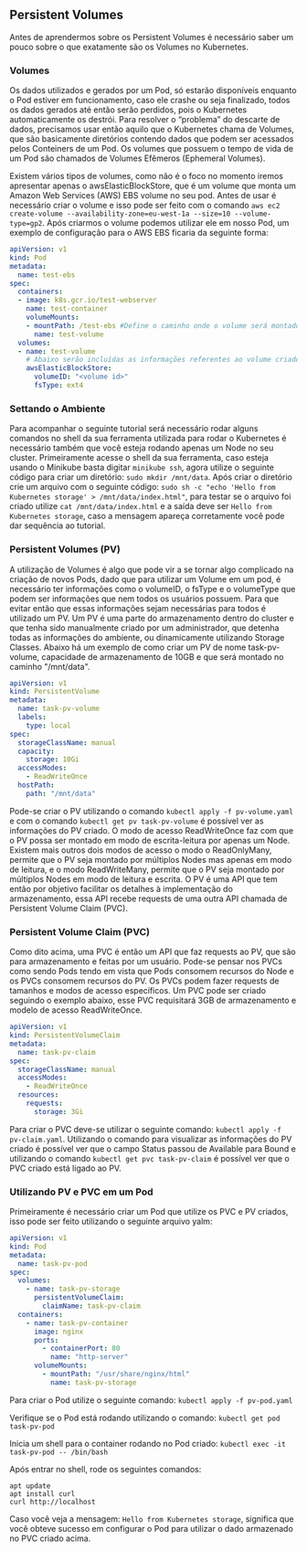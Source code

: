 
## Persistent Volumes

Antes de aprendermos sobre os Persistent Volumes é necessário saber um pouco sobre o que exatamente são os Volumes no Kubernetes.

### Volumes

Os dados utilizados e gerados por um Pod, só estarão disponíveis enquanto o Pod estiver em funcionamento, caso ele crashe ou seja finalizado, todos os dados gerados até então serão perdidos, pois o Kubernetes automaticamente os destrói. Para resolver o “problema” do descarte de dados, precisamos usar então aquilo que o Kubernetes chama de Volumes, que são basicamente diretórios contendo dados que podem ser acessados pelos Conteiners de um Pod. Os volumes que possuem o tempo de vida de um Pod são chamados de Volumes Efêmeros (Ephemeral Volumes).

Existem vários tipos de volumes, como não é o foco no momento iremos apresentar apenas o awsElasticBlockStore, que é um volume que monta um Amazon Web Services (AWS) EBS volume no seu pod. Antes de usar é necessário criar o volume e isso pode ser feito com o comando ``aws ec2 create-volume --availability-zone=eu-west-1a --size=10 --volume-type=gp2``. Após criarmos o volume podemos utilizar ele em nosso Pod, um exemplo de configuração para o AWS EBS ficaria da seguinte forma:

```yaml
apiVersion: v1
kind: Pod
metadata:
  name: test-ebs
spec:
  containers:
  - image: k8s.gcr.io/test-webserver
    name: test-container
    volumeMounts:
    - mountPath: /test-ebs #Define o caminho onde o volume será montado
      name: test-volume
  volumes:
  - name: test-volume
    # Abaixo serão incluídas as informações referentes ao volume criado com o comando acima.
    awsElasticBlockStore:
      volumeID: "<volume id>"
      fsType: ext4
```
### Settando o Ambiente

Para acompanhar o seguinte tutorial será necessário rodar alguns comandos no shell da sua ferramenta utilizada para rodar o Kubernetes é necessário também que você esteja  rodando apenas um Node no seu cluster. Primeiramente acesse o shell da sua ferramenta, caso esteja usando o Minikube basta digitar ``minikube ssh``, agora utilize o seguinte código para criar um diretório: ``sudo mkdir /mnt/data``. Após criar o diretório crie um arquivo com o seguinte código: ``sudo sh -c "echo 'Hello from Kubernetes storage' > /mnt/data/index.html"``, para testar se o arquivo foi criado utilize ``cat /mnt/data/index.html``
e a saída deve ser ``Hello from Kubernetes storage``, caso a mensagem apareça corretamente você pode dar sequência ao tutorial.

### Persistent Volumes (PV)

A utilização de Volumes é algo que pode vir a se tornar algo complicado na criação de novos Pods, dado que para utilizar um Volume em um pod, é necessário ter informações como o volumeID, o fsType e o volumeType que podem ser informações que nem todos os usuários possuem. Para que evitar então que essas informações sejam necessárias para todos é utilizado um PV. Um PV é uma parte do armazenamento dentro do cluster e que tenha sido manualmente criado por um administrador, que detenha todas as informações do ambiente, ou dinamicamente utilizando Storage Classes. Abaixo há um exemplo de como criar um PV de nome task-pv-volume, capacidade de armazenamento de 10GB e que será montado no caminho "/mnt/data". 
```yaml
apiVersion: v1
kind: PersistentVolume
metadata:
  name: task-pv-volume
  labels:
    type: local
spec:
  storageClassName: manual
  capacity:
    storage: 10Gi
  accessModes:
    - ReadWriteOnce
  hostPath:
    path: "/mnt/data"
```
Pode-se criar o PV utilizando o comando ``kubectl apply -f pv-volume.yaml`` e com o comando ``kubectl get pv task-pv-volume`` é possível ver as informações do PV criado. O modo de acesso ReadWriteOnce faz com que o PV possa ser montado em modo de escrita-leitura por apenas um Node. Existem mais outros dois modos de acesso o modo o ReadOnlyMany, permite que o PV seja montado por múltiplos Nodes mas apenas em modo de leitura, e o modo  ReadWriteMany, permite que o PV seja montado por múltiplos Nodes em modo de leitura e escrita. O PV é uma API que tem então por objetivo facilitar os detalhes à implementação do armazenamento, essa API recebe requests de uma outra API chamada de Persistent Volume Claim (PVC).

### Persistent Volume Claim (PVC)

Como dito acima, uma PVC é então um API que faz requests ao PV, que são para armazenamento e feitas por um usuário. Pode-se pensar nos PVCs como sendo Pods tendo em vista que Pods consomem recursos do Node e os PVCs consomem recursos do PV. Os PVCs podem fazer requests de tamanhos e modos de acesso específicos. Um PVC pode ser criado seguindo o exemplo abaixo, esse PVC requisitará 3GB de armazenamento e modelo de acesso ReadWriteOnce. 
```yaml
apiVersion: v1
kind: PersistentVolumeClaim
metadata:
  name: task-pv-claim
spec:
  storageClassName: manual
  accessModes:
    - ReadWriteOnce
  resources:
    requests:
      storage: 3Gi
```
Para criar o PVC deve-se utilizar o seguinte comando: ``kubectl apply -f pv-claim.yaml``. Utilizando o comando para visualizar as informações do PV criado é possível ver que o campo Status passou de Available para Bound e utilizando o comando ``kubectl get pvc task-pv-claim`` é possível ver que o PVC criado está ligado ao PV.

### Utilizando PV e PVC em um Pod

Primeiramente é necessário criar um Pod que utilize os PVC e PV criados, isso pode ser feito utilizando o seguinte arquivo yalm: 
```yaml
apiVersion: v1
kind: Pod
metadata:
  name: task-pv-pod
spec:
  volumes:
    - name: task-pv-storage
      persistentVolumeClaim:
        claimName: task-pv-claim
  containers:
    - name: task-pv-container
      image: nginx
      ports:
        - containerPort: 80
          name: "http-server"
      volumeMounts:
        - mountPath: "/usr/share/nginx/html"
          name: task-pv-storage

```
Para criar o Pod utilize o seguinte comando: ``kubectl apply -f pv-pod.yaml``

Verifique se o Pod está rodando utilizando o comando: ``kubectl get pod task-pv-pod``

Inicia um shell para o container rodando no Pod criado: ``kubectl exec -it task-pv-pod -- /bin/bash``

Após entrar no shell, rode os seguintes comandos: 
```shell
apt update
apt install curl
curl http://localhost
```
Caso você veja a mensagem: ``
Hello from Kubernetes storage
``, significa que você obteve sucesso em configurar o Pod para utilizar o dado armazenado no PVC criado acima.
